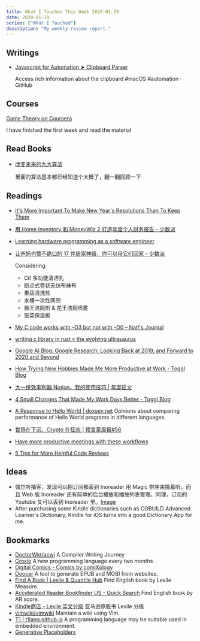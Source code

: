 ```yaml
---
title: What I Touched This Week 2020-01-19
date: 2020-01-19
series: ["What I Touched"]
description: "My weekly review report."
---
```


## Writings

* [Javascript for Automation ➤ Clipboard Parser](https://gist.github.com/doitian/a2a0bfea5e01b946926449ce1b2a38fb)

    Access rich information about the clipboard #macOS #automation · GitHub

## Courses

[Game Theory on Coursera](https://www.coursera.org/learn/game-theory-1/home/info)

I have finished the first week and read the material 

## Read Books

* [改变未来的九大算法](https://www.goodreads.com/review/show/3130720469)

    里面的算法基本都已经知道个大概了，翻一翻回顾一下

## Readings

* [It's More Important To Make New Year's Resolutions Than To Keep Them](https://blog.toggl.com/it-doesnt-matter-if-you-keep-new-years-resolutions/)
* [用 Home Inventory 和 MoneyWiz 2 打造年度个人财务报告 - 少数派](https://sspai.com/post/58469)
* [Learning hardware programming as a software engineer](https://blog.athrunen.dev/learning-hardware-programming-as-a-software-engineer/)
* [让爸妈也赞不绝口的 17 件居家神器，你可以带它们回家 - 少数派](https://sspai.com/post/58463)

    Considering:

    - Cif 多功能清洁乳
    - 断点式卷状无纺布抹布
    - 果蔬清洗盐
    - 水槽一次性网兜
    - 狮王洁厕剂 & 花王洁厕喷雾
    - 饭菜保温板

* [My C code works with -O3 but not with -O0 – Nat!'s Journal](https://www.mulle-kybernetik.com/weblog/2020/compiler_or_cpu.html)
* [writing c library in rust « the evolving ultrasaurus](https://www.ultrasaurus.com/2020/01/writing-c-library-in-rust/)
* [Google AI Blog: Google Research: Looking Back at 2019, and Forward to 2020 and Beyond](https://ai.googleblog.com/2020/01/google-research-looking-back-at-2019.html?m=1)
* [How Trying New Hobbies Made Me More Productive at Work - Toggl Blog](https://blog.toggl.com/how-trying-new-hobbies-made-me-more-productive-at-work/)
* [大一统效率利器 Notion，我的使用技巧 | 年度征文](https://sspai.com/post/58436)
* [4 Small Changes That Made My Work Days Better - Toggl Blog](https://blog.toggl.com/4-small-changes-that-made-my-work-days-better/)
* [A Response to Hello World | doxsey.net](https://www.doxsey.net/blog/a-response-to-hello-world) Opinions about comparing performance of Hello World programs in different languages.
* [世界在下沉，Crypto 在狂欢 | 预言家周报#56](http://mp.weixin.qq.com/s?__biz=MzA4MzE1MzQ3MA==&mid=2450142967&idx=1&sn=3baf24e1a9ce8efd0e237cab15ebc947&chksm=880451a6bf73d8b06a43f553d23616a5c96ef5c5b5bab852cfeafe1a99955c7210d31b5a4f33)
* [Have more productive meetings with these workflows](https://zapier.com/blog/streamline-meetings/)
* [5 Tips for More Helpful Code Reviews](https://thoughtbot.com/blog/five-tips-for-more-helpful-code-reviews)

## Ideas

* 偶尔听播客，发现可以把订阅都丢到 Inoreader 用 Magic 排序来挑着听。而且 Web 版 Inoreader 还有简单的后台播放和播放列表管理。同理，订阅的 Youtube 又可以丢到 Inoreader 里。[Image](https://twitter.com/doitian/status/1216334774454882304/photo/1)
* After purchasing some Kindle dictionaries such as COBUILD Advanced Learner's Dictionary, Kindle for iOS turns into a good Dictionary App for me.

## Bookmarks

- [DoctorWkt/acwj](https://github.com/DoctorWkt/acwj) A Compiler Writing Journey
- [Groxio](https://grox.io) A new programming language every two months
- [Digital Comics - Comics by comiXology](https://www.comixology.com/)
- [Doocer](https://doocer.com/my/home) A tool to generate EPUB and MOBI from websites.
- [Find A Book | Lexile & Quantile Hub](https://hub.lexile.com/find-a-book/book-results) Find English book by Lexile Measure.
- [Accelerated Reader Bookfinder US - Quick Search](https://www.arbookfind.com) Find English book by AR score.
- [Kindle商店 - Lexile 英文分级](https://www.amazon.cn/b?_encoding=UTF8&node=1974674071&pf_rd_i=116170071&pf_rd_m=A1AJ19PSB66TGU&pf_rd_p=429ba31d-1e1f-4454-85b7-5bc99a394bb9&pf_rd_r=9M4SMMHTQCVFF1N03E7R&pf_rd_s=tcg-slide-7&pf_rd_t=101&ref_=ch_auto_pc_slides) 亚马逊原版书 Lexile 分级
- [vimwiki/vimwiki](https://github.com/vimwiki/vimwiki) Maintain a wiki using
    Vim.
- [T1 | t1lang.github.io](https://t1lang.github.io) A programming language may be suitable used in embedded environment.
- [Generative Placeholders](https://generative-placeholders.glitch.me/?utm_source=Iterable&utm_medium=email&utm_campaign=the_overflow_newsletter&utm_content=01-07-20)


